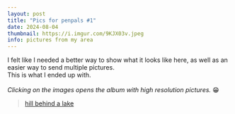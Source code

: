```yaml
---
layout: post
title: "Pics for penpals #1"
date: 2024-08-04
thumbnail: https://i.imgur.com/9KJX03v.jpeg
info: pictures from my area
---
```


I felt like I needed a better way to show what it looks like here, as well as an easier way to send multiple pictures.
<br>
This is what I ended up with.
<br>
<br>
*Clicking on the images opens the album with high resolution pictures.* 😁

<blockquote class="imgur-embed-pub" lang="en" data-id="a/OV4kZJC">
    <a href="//imgur.com/a/OV4kZJC">hill behind a lake</a>
</blockquote>

<script async src="//s.imgur.com/min/embed.js" charset="utf-8"></script>